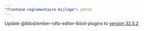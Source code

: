 ```yaml
---
"frontend-reglementaire-bijlage": patch
---
```


Update @lblod/ember-rdfa-editor-lblod-plugins to [version 32.5.2](https://github.com/lblod/ember-rdfa-editor-lblod-plugins/releases/tag/v32.5.2)

